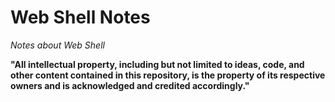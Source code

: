 # Web Shell Notes

*Notes about Web Shell*

**"All intellectual property, including but not limited to ideas, code, and other content contained in this repository, is the property of its respective owners and is acknowledged and credited accordingly."**


